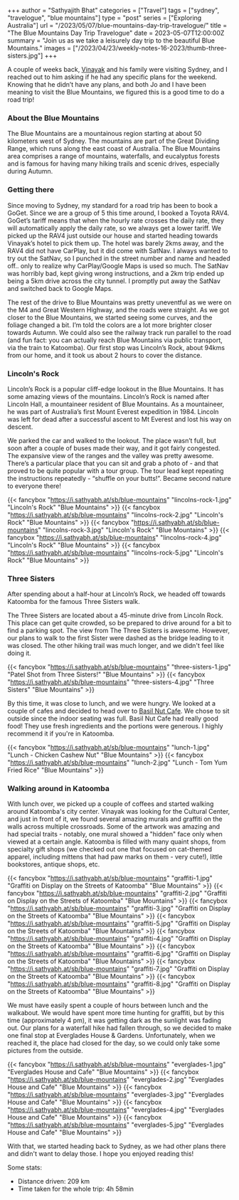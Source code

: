 +++
author = "Sathyajith Bhat"
categories = ["Travel"]
tags = ["sydney", "travelogue", "blue mountains"]
type = "post"
series = ["Exploring Australia"]
url = "/2023/05/07/blue-mountains-day-trip-travelogue/"
title = "The Blue Mountains Day Trip Travelogue"
date = 2023-05-07T12:00:00Z
summary = "Join us as we take a leisurely day trip to the beautiful Blue Mountains."
images = ["/2023/04/23/weekly-notes-16-2023/thumb-three-sisters.jpg"]
+++

A couple of weeks back, [Vinayak](https://twitter.com/Vinayakh) and his family were visiting Sydney, and I reached out to him asking if he had any specific plans for the weekend. Knowing that he didn’t have any plans, and both Jo and I have been meaning to visit the Blue Mountains, we figured this is a good time to do a road trip!

### About the Blue Mountains

The Blue Mountains are a mountainous region starting at about 50 kilometers west of Sydney. The mountains are part of the Great Dividing Range, which runs along the east coast of Australia. The Blue Mountains area comprises a range of mountains, waterfalls, and eucalyptus forests and is famous for having many hiking trails and scenic drives, especially during Autumn.

### Getting there

Since moving to Sydney, my standard for a road trip has been to book a GoGet. Since we are a group of 5 this time around, I booked a Toyota RAV4. GoGet’s tariff means that when the hourly rate crosses the daily rate, they will automatically apply the daily rate, so we always get a lower tariff. We picked up the RAV4 just outside our house and started heading towards Vinayak’s hotel to pick them up. The hotel was barely 2kms away, and the RAV4 did not have CarPlay, but it did come with SatNav. I always wanted to try out the SatNav, so I punched in the street number and name and headed off.. only to realize why CarPlay/Google Maps is used so much. The SatNav was horribly bad, kept giving wrong instructions, and a 2km trip ended up being a 5km drive across the city tunnel. I promptly put away the SatNav and switched back to Google Maps.

The rest of the drive to Blue Mountains was pretty uneventful as we were on the M4 and Great Western Highway, and the roads were straight. As we got closer to the Blue Mountains, we started seeing some curves, and the foliage changed a bit. I’m told the colors are a lot more brighter closer towards Autumn. We could also see the railway track run parallel to the road (and fun fact: you can actually reach Blue Mountains via public transport, via the train to Katoomba). Our first stop was Lincoln’s Rock, about 94kms from our home, and it took us about 2 hours to cover the distance.

### Lincoln's Rock 

Lincoln’s Rock is a popular cliff-edge lookout in the Blue Mountains. It has some amazing views of the mountains. Lincoln’s Rock is named after Lincoln Hall, a mountaineer resident of Blue Mountains. As a mountaineer, he was part of Australia’s first Mount Everest expedition in 1984. Lincoln was left for dead after a successful ascent to Mt Everest and lost his way on descent.

We parked the car and walked to the lookout. The place wasn’t full, but soon after a couple of buses made their way, and it got fairly congested. The expansive view of the ranges and the valley was pretty awesome. There’s a particular place that you can sit and grab a photo of - and that proved to be quite popular with a tour group. The tour lead kept repeating the instructions repeatedly - “shuffle on your butts!”. Became second nature to everyone there!

{{< fancybox "https://i.sathyabh.at/sb/blue-mountains" "lincolns-rock-1.jpg" "Lincoln's Rock" "Blue Mountains" >}}
{{< fancybox "https://i.sathyabh.at/sb/blue-mountains" "lincolns-rock-2.jpg" "Lincoln's Rock" "Blue Mountains" >}}
{{< fancybox "https://i.sathyabh.at/sb/blue-mountains" "lincolns-rock-3.jpg" "Lincoln's Rock" "Blue Mountains" >}}
{{< fancybox "https://i.sathyabh.at/sb/blue-mountains" "lincolns-rock-4.jpg" "Lincoln's Rock" "Blue Mountains" >}}
{{< fancybox "https://i.sathyabh.at/sb/blue-mountains" "lincolns-rock-5.jpg" "Lincoln's Rock" "Blue Mountains" >}}


### Three Sisters 

After spending about a half-hour at Lincoln’s Rock, we headed off towards Katoomba for the famous Three Sisters walk.

The Three Sisters are located about a 45-minute drive from Lincoln Rock. This place can get quite crowded, so be prepared to drive around for a bit to find a parking spot. The view from The Three Sisters is awesome. However, our plans to walk to the first Sister were dashed as the bridge leading to it was closed. The other hiking trail was much longer, and we didn't feel like doing it.

{{< fancybox "https://i.sathyabh.at/sb/blue-mountains" "three-sisters-1.jpg" "Patel Shot from Three Sisters!" "Blue Mountains" >}}
{{< fancybox "https://i.sathyabh.at/sb/blue-mountains" "three-sisters-4.jpg" "Three Sisters" "Blue Mountains" >}}

By this time, it was close to lunch, and we were hungry. We looked at a couple of cafes and decided to head over to [Basil Nut Cafe](https://goo.gl/maps/tevcC3oMkqfNVELd6). We chose to sit outside since the indoor seating was full. Basil Nut Cafe had really good food! They use fresh ingredients and the portions were generous. I highly recommend it if you're in Katoomba.

{{< fancybox "https://i.sathyabh.at/sb/blue-mountains" "lunch-1.jpg" "Lunch - Chicken Cashew Nut" "Blue Mountains" >}}
{{< fancybox "https://i.sathyabh.at/sb/blue-mountains" "lunch-2.jpg" "Lunch - Tom Yum Fried Rice" "Blue Mountains" >}}


### Walking around in Katoomba

With lunch over, we picked up a couple of coffees and started walking around Katoomba's city center. Vinayak was looking for the Cultural Center, and just in front of it, we found several amazing murals and graffiti on the walls across multiple crossroads. Some of the artwork was amazing and had special traits - notably, one mural showed a "hidden" face only when viewed at a certain angle. Katoomba is filled with many quaint shops, from specialty gift shops (we checked out one that focused on cat-themed apparel, including mittens that had paw marks on them - very cute!), little bookstores, antique shops, etc.

{{< fancybox "https://i.sathyabh.at/sb/blue-mountains" "graffiti-1.jpg" "Graffiti on Display on the Streets of Katoomba" "Blue Mountains" >}}
{{< fancybox "https://i.sathyabh.at/sb/blue-mountains" "graffiti-2.jpg" "Graffiti on Display on the Streets of Katoomba" "Blue Mountains" >}}
{{< fancybox "https://i.sathyabh.at/sb/blue-mountains" "graffiti-3.jpg" "Graffiti on Display on the Streets of Katoomba" "Blue Mountains" >}}
{{< fancybox "https://i.sathyabh.at/sb/blue-mountains" "graffiti-5.jpg" "Graffiti on Display on the Streets of Katoomba" "Blue Mountains" >}}
{{< fancybox "https://i.sathyabh.at/sb/blue-mountains" "graffiti-4.jpg" "Graffiti on Display on the Streets of Katoomba" "Blue Mountains" >}}
{{< fancybox "https://i.sathyabh.at/sb/blue-mountains" "graffiti-6.jpg" "Graffiti on Display on the Streets of Katoomba" "Blue Mountains" >}}
{{< fancybox "https://i.sathyabh.at/sb/blue-mountains" "graffiti-7.jpg" "Graffiti on Display on the Streets of Katoomba" "Blue Mountains" >}}
{{< fancybox "https://i.sathyabh.at/sb/blue-mountains" "graffiti-8.jpg" "Graffiti on Display on the Streets of Katoomba" "Blue Mountains" >}}


We must have easily spent a couple of hours between lunch and the walkabout. We would have spent more time hunting for graffiti, but by this time (approximately 4 pm), it was getting dark as the sunlight was fading out. Our plans for a waterfall hike had fallen through, so we decided to make one final stop at Everglades House & Gardens. Unfortunately, when we reached it, the place had closed for the day, so we could only take some pictures from the outside.

{{< fancybox "https://i.sathyabh.at/sb/blue-mountains" "everglades-1.jpg" "Everglades House and Cafe" "Blue Mountains" >}}
{{< fancybox "https://i.sathyabh.at/sb/blue-mountains" "everglades-2.jpg" "Everglades House and Cafe" "Blue Mountains" >}}
{{< fancybox "https://i.sathyabh.at/sb/blue-mountains" "everglades-3.jpg" "Everglades House and Cafe" "Blue Mountains" >}}
{{< fancybox "https://i.sathyabh.at/sb/blue-mountains" "everglades-4.jpg" "Everglades House and Cafe" "Blue Mountains" >}}
{{< fancybox "https://i.sathyabh.at/sb/blue-mountains" "everglades-5.jpg" "Everglades House and Cafe" "Blue Mountains" >}}

With that, we started heading back to Sydney, as we had other plans there and didn't want to delay those. I hope you enjoyed reading this!

Some stats:

* Distance driven: 209 km
* Time taken for the whole trip: 4h 58min
